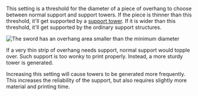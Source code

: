 This setting is a threshold for the diameter of a piece of overhang to choose between normal support and support towers. If the piece is thinner than this threshold, it'll get supported by a [support tower](support_use_towers.md). If it is wider than this threshold, it'll get supported by the ordinary support structures.

![The sword has an overhang area smaller than the minimum diameter](images/support_use_towers.svg)

If a very thin strip of overhang needs support, normal support would topple over. Such support is too wonky to print properly. Instead, a more sturdy tower is generated.

Increasing this setting will cause towers to be generated more frequently. This increases the reliability of the support, but also requires slightly more material and printing time.
